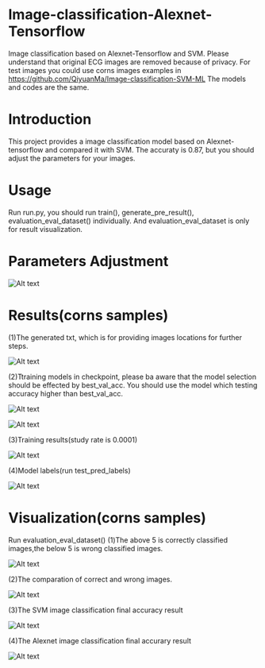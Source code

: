 # Image-classification-Alexnet-Tensorflow
Image classification based on Alexnet-Tensorflow and SVM.
Please understand that original ECG images are removed because of privacy. For test images you could use corns images examples in https://github.com/QiyuanMa/Image-classification-SVM-ML
The models and codes are the same.

# Introduction
This project provides a image classification model based on Alexnet-tensorflow and compared it with SVM. 
The accuraty is 0.87, but you should adjust the parameters for your images.

# Usage
Run run.py, you should run train(), generate_pre_result(), evaluation_eval_dataset() individually. And evaluation_eval_dataset is only for result visualization.

# Parameters Adjustment

![Alt text](results/parameter.png)

# Results(corns samples)
(1)The generated txt, which is for providing images locations for further steps.

![Alt text](results/txt.png)

(2)Ttraining models in checkpoint, please ba aware that the model selection should be effected by best_val_acc.
You should use the model which testing accuracy higher than best_val_acc.

![Alt text](results/checkpointmodels.png)

![Alt text](results/checkpointmodelsfile.png)

(3)Training results(study rate is 0.0001)

![Alt text](results/runtrain.png)

(4)Model labels(run test_pred_labels)

![Alt text](results/labels.png)

# Visualization(corns samples)
Run evaluation_eval_dataset()
(1)The above 5 is correctly classified images,the below 5 is wrong classified images.

![Alt text](results/visualization1.png)

(2)The comparation of correct and wrong images.

![Alt text](results/comparation.png)

(3)The SVM image classification final accuracy result

![Alt text](results/resultsvm.png)

(4)The Alexnet image classification final accurary result

![Alt text](results/resultAlexnet.png)
